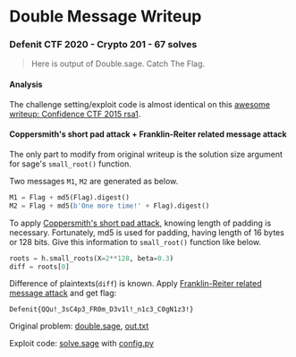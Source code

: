 # Double Message Writeup

### Defenit CTF 2020 - Crypto 201 - 67 solves

> Here is output of Double.sage. Catch The Flag.

#### Analysis

The challenge setting/exploit code is almost identical on this [awesome writeup: Confidence CTF 2015 rsa1](http://mslc.ctf.su/wp/confidence-ctf-2015-rsa1-crypto-400/).

#### Coppersmith's short pad attack + Franklin-Reiter related message attack

The only part to modify from original writeup is the solution size argument for sage's `small_root()` function.

Two messages `M1`, `M2` are generated as below.

```python
M1 = Flag + md5(Flag).digest()
M2 = Flag + md5(b'One more time!' + Flag).digest()
```

To apply [Coppersmith's short pad attack](http://en.wikipedia.org/wiki/Coppersmith%27s_Attack#Coppersmith.E2.80.99s_Short_Pad_Attack), knowing length of padding is necessary. Fortunately, md5 is used for padding, having length of 16 bytes or 128 bits. Give this information to `small_root()` function like below.

```python
roots = h.small_roots(X=2**128, beta=0.3)
diff = roots[0]
```

Difference of plaintexts(`diff`) is known. Apply [Franklin-Reiter related message attack](http://en.wikipedia.org/wiki/Coppersmith%27s_Attack#Franklin-Reiter_Related_Message_Attack) and get flag: 

```
Defenit{QQu!_3sC4p3_FR0m_D3v1l!_n1c3_C0gN1z3!}
```

Original problem: [double.sage](double.sage), [out.txt](out.txt)

Exploit code: [solve.sage](solve.sage) with [config.py](config.py)